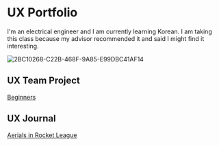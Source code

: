 # UX Portfolio

I'm an electrical engineer and I am currently learning Korean. I am taking this class because my advisor recommended it and said I might find it interesting.

![2BC10268-C22B-468F-9A85-E99DBC41AF14](https://github.com/user-attachments/assets/923179ee-30c9-4f24-bc4a-a7102b5d785f)


## UX Team Project

[Beginners](https://chicostate.github.io/ux-Beginners/)

## UX Journal

[Aerials in Rocket League](j01/)
